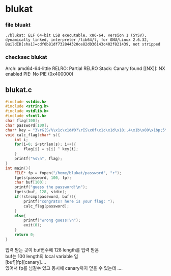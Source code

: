 # blukat

### file bluakt
```
./blukat: ELF 64-bit LSB executable, x86-64, version 1 (SYSV), dynamically linked, interpreter /lib64/l, for GNU/Linux 2.6.32, BuildID[sha1]=cdf0b81df732844320ce82d036143c402f821439, not stripped
```

### checksec blukat
Arch:     amd64-64-little
RELRO:    Partial RELRO
Stack:    Canary found
[[NX]]:       NX enabled
PIE:      No PIE (0x400000)


## blukat.c 
```C
#include <stdio.h>
#include <string.h>
#include <stdlib.h>
#include <fcntl.h>
char flag[100];
char password[100];
char* key = "3\rG[S/%\x1c\x1d#0?\rIS\x0f\x1c\x1d\x18;,4\x1b\x00\x1bp;5\x0b\x1b\x08\x45+";
void calc_flag(char* s){
	int i;
	for(i=0; i<strlen(s); i++){
		flag[i] = s[i] ^ key[i];
	}
	printf("%s\n", flag);
}
int main(){
	FILE* fp = fopen("/home/blukat/password", "r");
	fgets(password, 100, fp);
	char buf[100];
	printf("guess the password!\n");
	fgets(buf, 128, stdin);
	if(!strcmp(password, buf)){
		printf("congrats! here is your flag: ");
		calc_flag(password);
	}
	else{
		printf("wrong guess!\n");
		exit(0);
	}
	return 0;
}
```

입력 받는 곳이 buf변수에 128 length를 입력 받음   
buf는 100 length의 local variable 임   
[buf][fp][canary]....   
있어서 fp를 넘길수 있고 동시에 canary까지 덮을 수 있는데 .... 




